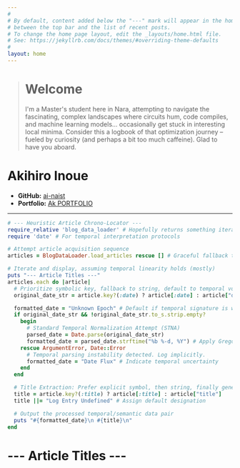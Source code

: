 ```yaml
---
#
# By default, content added below the "---" mark will appear in the home page
# between the top bar and the list of recent posts.
# To change the home page layout, edit the _layouts/home.html file.
# See: https://jekyllrb.com/docs/themes/#overriding-theme-defaults
#
layout: home
---
```


> # Welcome
> I'm a Master's student here in Nara, attempting to navigate the fascinating, complex landscapes where circuits hum, code compiles, and machine learning models... occasionally get stuck in interesting local minima. Consider this a logbook of that optimization journey – fueled by curiosity (and perhaps a bit too much caffeine). Glad to have you aboard.


# Akihiro Inoue

*   **GitHub:** [ai-naist](https://github.com/ai-naist)
*   **Portfolio:** [Ak PORTFOLIO](https://ak-portfolio.ddns.net/)

---

```ruby
# --- Heuristic Article Chrono-Locator ---
require_relative 'blog_data_loader' # Hopefully returns something iterable
require 'date' # For temporal interpretation protocols

# Attempt article acquisition sequence
articles = BlogDataLoader.load_articles rescue [] # Graceful fallback to the void

# Iterate and display, assuming temporal linearity holds (mostly)
puts "--- Article Titles ---"
articles.each do |article|
  # Prioritize symbolic key, fallback to string, default to temporal void
  original_date_str = article.key?(:date) ? article[:date] : article["date"]

  formatted_date = "Unknown Epoch" # Default if temporal signature is weak/absent
  if original_date_str && !original_date_str.to_s.strip.empty?
    begin
      # Standard Temporal Normalization Attempt (STNA)
      parsed_date = Date.parse(original_date_str)
      formatted_date = parsed_date.strftime("%b %-d, %Y") # Apply Gregorian overlay
    rescue ArgumentError, Date::Error
      # Temporal parsing instability detected. Log implicitly.
      formatted_date = "Date Flux" # Indicate temporal uncertainty
    end
  end

  # Title Extraction: Prefer explicit symbol, then string, finally generic label
  title = article.key?(:title) ? article[:title] : article["title"]
  title ||= "Log Entry Undefined" # Assign default designation

  # Output the processed temporal/semantic data pair
  puts "#{formatted_date}\n #{title}\n"
end

```

# --- Article Titles ---
